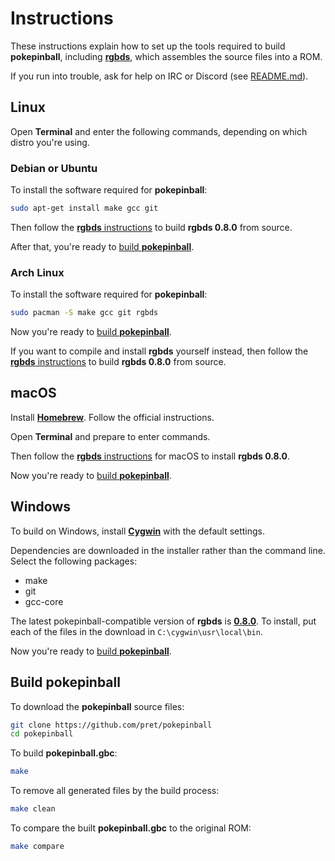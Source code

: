 # Instructions

These instructions explain how to set up the tools required to build **pokepinball**, including [**rgbds**](https://github.com/gbdev/rgbds), which assembles the source files into a ROM.

If you run into trouble, ask for help on IRC or Discord (see [README.md](README.md)).

## Linux

Open **Terminal** and enter the following commands, depending on which distro you're using.

### Debian or Ubuntu

To install the software required for **pokepinball**:

```bash
sudo apt-get install make gcc git
```

Then follow the [**rgbds** instructions](https://rgbds.gbdev.io/install#building-from-source) to build **rgbds 0.8.0** from source.

After that, you're ready to [build **pokepinball**](#build-pokepinball).

### Arch Linux

To install the software required for **pokepinball**:

```bash
sudo pacman -S make gcc git rgbds
```

Now you're ready to [build **pokepinball**](#build-pokepinball).

If you want to compile and install **rgbds** yourself instead, then follow the [**rgbds** instructions](https://rgbds.gbdev.io/install#building-from-source) to build **rgbds 0.8.0** from source.


## macOS

Install [**Homebrew**](https://brew.sh/). Follow the official instructions.

Open **Terminal** and prepare to enter commands.

Then follow the [**rgbds** instructions](https://rgbds.gbdev.io/install#pre-built) for macOS to install **rgbds 0.8.0**.

Now you're ready to [build **pokepinball**](#build-pokepinball).


## Windows

To build on Windows, install [**Cygwin**](http://cygwin.com/install.html) with the default settings.

Dependencies are downloaded in the installer rather than the command line.
Select the following packages:
* make
* git
* gcc-core

The latest pokepinball-compatible version of **rgbds** is  [**0.8.0**](https://github.com/gbdev/rgbds/releases/v0.8.0). To install, put each of the files in the download in `C:\cygwin\usr\local\bin`.

Now you're ready to [build **pokepinball**](#build-pokepinball).

## Build pokepinball

To download the **pokepinball** source files:

```bash
git clone https://github.com/pret/pokepinball
cd pokepinball
```

To build **pokepinball.gbc**:

```bash
make
```

To remove all generated files by the build process:

```bash
make clean
```

To compare the built **pokepinball.gbc** to the original ROM:

```bash
make compare
```
